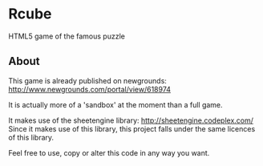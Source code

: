 Rcube
=====

HTML5 game of the famous puzzle

## About

This game is already published on newgrounds:
http://www.newgrounds.com/portal/view/618974

It is actually more of a 'sandbox' at the moment than a full game.

It makes use of the sheetengine library:
http://sheetengine.codeplex.com/ <br>
Since it makes use of this library, this project falls under the same licences of this library.

Feel free to use, copy or alter this code in any way you want.
